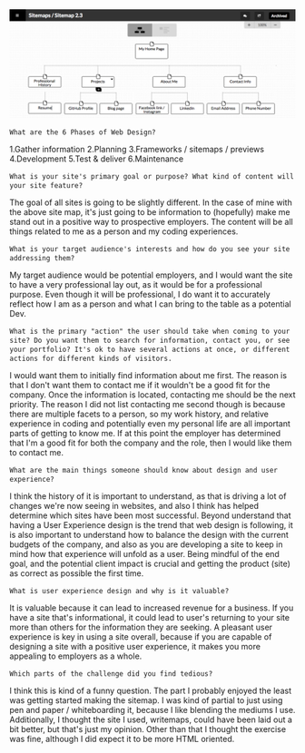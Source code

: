 <img src ="Sitemap.png">


    What are the 6 Phases of Web Design?
1.Gather information
2.Planning
3.Frameworks / sitemaps / previews
4.Development
5.Test & deliver
6.Maintenance

    What is your site's primary goal or purpose? What kind of content will your site feature?
The goal of all sites is going to be slightly different. In the case of mine with the above site map, it's just going to be information to (hopefully) make me stand out in a positive way to prospective employers. The content will be all things related to me as a person and my coding experiences.

    What is your target audience's interests and how do you see your site addressing them?
My target audience would be potential employers, and I would want the site to have a very professional lay out, as it would be for a professional purpose. Even though it will be professional, I do want it to accurately reflect how I am as a person and what I can bring to the table as a potential Dev.

    What is the primary "action" the user should take when coming to your site? Do you want them to search for information, contact you, or see your portfolio? It's ok to have several actions at once, or different actions for different kinds of visitors.
I would want them to initially find information about me first. The reason is that I don't want them to contact me if it wouldn't be a good fit for the company. Once the information is located, contacting me should be the next priority. The reason I did not list contacting me second though is because there are multiple facets to a person, so my work history, and relative experience in coding and potentially even my personal life are all important parts of getting to know me. If at this point the employer has determined that I'm a good fit for both the company and the role, then I would like them to contact me.

    What are the main things someone should know about design and user experience?
I think the history of it is important to understand, as that is driving a lot of changes we're now seeing in websites, and also I think has helped determine which sites have been most successful. Beyond understand that having a User Experience design is the trend that web design is following, it is also important to understand how to balance the design with the current budgets of the company, and also as you are developing a site to keep in mind how that experience will unfold as a user. Being mindful of the end goal, and the potential client impact is crucial and getting the product (site) as correct as possible the first time.

    What is user experience design and why is it valuable?
It is valuable because it can lead to increased revenue for a business. If you have a site that's informational, it could lead to user's returning to your site more than others for the information they are seeking. A pleasant user experience is key in using a site overall, because if you are capable of designing a site with a positive user experience, it makes you more appealing to employers as a whole.

    Which parts of the challenge did you find tedious?
I think this is kind of a funny question. The part I probably enjoyed the least was getting started making the sitemap. I was kind of partial to just using pen and paper / whiteboarding it, because I like blending the mediums I use. Additionally, I thought the site I used, writemaps, could have been laid out a bit better, but that's just my opinion. Other than that I thought the exercise was fine, although I did expect it to be more HTML oriented.
